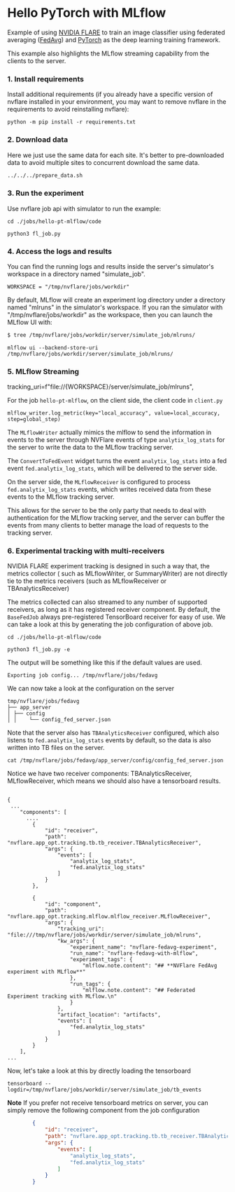 # Hello PyTorch with MLflow

Example of using [NVIDIA FLARE](https://nvflare.readthedocs.io/en/main/index.html) to train an image classifier
using federated averaging ([FedAvg](https://arxiv.org/abs/1602.05629)) and [PyTorch](https://pytorch.org/)
as the deep learning training framework.

This example also highlights the MLflow streaming capability from the clients to the server.

### 1. Install requirements

Install additional requirements (if you already have a specific version of nvflare installed in your environment, you may want to remove nvflare in the requirements to avoid reinstalling nvflare):

```
python -m pip install -r requirements.txt
```
### 2. Download data
Here we just use the same data for each site. It's better to pre-downloaded data to avoid multiple sites to concurrent download the same data.

```bash
../../../prepare_data.sh
```


### 3. Run the experiment

Use nvflare job api with simulator to run the example:

```
cd ./jobs/hello-pt-mlflow/code

python3 fl_job.py
```

### 4. Access the logs and results

You can find the running logs and results inside the server's simulator's workspace in a directory named "simulate_job".

```WORKSPACE = "/tmp/nvflare/jobs/workdir"```

By default, MLflow will create an experiment log directory under a directory named "mlruns" in the simulator's workspace. 
If you ran the simulator with "/tmp/nvflare/jobs/workdir" as the workspace, then you can launch the MLflow UI with:

```bash
$ tree /tmp/nvflare/jobs/workdir/server/simulate_job/mlruns/
```

```
mlflow ui --backend-store-uri /tmp/nvflare/jobs/workdir/server/simulate_job/mlruns/
```

### 5. MLflow Streaming

tracking_uri=f"file://{WORKSPACE}/server/simulate_job/mlruns",

For the job `hello-pt-mlflow`, on the client side, the client code in `client.py`

```
mlflow_writer.log_metric(key="local_accuracy", value=local_accuracy, step=global_step)
```

The `MLflowWriter` actually mimics the mlflow to send the information in events to the server through NVFlare events
of type `analytix_log_stats` for the server to write the data to the MLflow tracking server.

The `ConvertToFedEvent` widget turns the event `analytix_log_stats` into a fed event `fed.analytix_log_stats`,
which will be delivered to the server side.

On the server side, the `MLflowReceiver` is configured to process `fed.analytix_log_stats` events,
which writes received data from these events to the MLflow tracking server.

This allows for the server to be the only party that needs to deal with authentication for the MLflow tracking server, and the server
can buffer the events from many clients to better manage the load of requests to the tracking server.


### 6. Experimental tracking with multi-receivers

NVIDIA FLARE experiment tracking is designed in such a way that, the metrics collector ( such as MLflowWriter, or SummaryWriter) are not directly tie to the metrics receivers (such as MLflowReceiver or TBAnalyticsReceiver)

The metrics collected can also streamed to any number of supported receivers, as long as it has registered receiver component.  By default, the ```BaseFedJob``` always pre-registered TensorBoard receiver for easy of use.  We can take a look at this by generating the job configuration of above job.  


```
cd ./jobs/hello-pt-mlflow/code

python3 fl_job.py -e 
```
The output will be something like this if the default values are used. 

```Exporting job config... /tmp/nvflare/jobs/fedavg```


We can now take a look at the configuration on the server

```
tmp/nvflare/jobs/fedavg
├── app_server
│ ├── config
│ │    └── config_fed_server.json

```



Note that the server also has `TBAnalyticsReceiver` configured, which also listens to `fed.analytix_log_stats` events by default, so the data is also written into TB files on the server.

```
cat /tmp/nvflare/jobs/fedavg/app_server/config/config_fed_server.json 

```
Notice we have two receiver components: TBAnalyticsReceiver, MLflowReceiver, which means we should also have a tensorboard results. 

```

{
 ...
    "components": [
      ....
        {
            "id": "receiver",
            "path": "nvflare.app_opt.tracking.tb.tb_receiver.TBAnalyticsReceiver",
            "args": {
                "events": [
                    "analytix_log_stats",
                    "fed.analytix_log_stats"
                ]
            }
        },
       
        {
            "id": "component",
            "path": "nvflare.app_opt.tracking.mlflow.mlflow_receiver.MLflowReceiver",
            "args": {
                "tracking_uri": "file:///tmp/nvflare/jobs/workdir/server/simulate_job/mlruns",
                "kw_args": {
                    "experiment_name": "nvflare-fedavg-experiment",
                    "run_name": "nvflare-fedavg-with-mlflow",
                    "experiment_tags": {
                        "mlflow.note.content": "## **NVFlare FedAvg experiment with MLflow**"
                    },
                    "run_tags": {
                        "mlflow.note.content": "## Federated Experiment tracking with MLflow.\n"
                    }
                },
                "artifact_location": "artifacts",
                "events": [
                    "fed.analytix_log_stats"
                ]
            }
        }
    ],
...

```

Now, let's take a look at this by directly loading the tensorboard
 
```
tensorboard --logdir=/tmp/nvflare/jobs/workdir/server/simulate_job/tb_events
```

**Note**
If you prefer not receive tensorboard metrics on server, you can simply remove the following 
component from the job configuration  
```json
        {
            "id": "receiver",
            "path": "nvflare.app_opt.tracking.tb.tb_receiver.TBAnalyticsReceiver",
            "args": {
                "events": [
                    "analytix_log_stats",
                    "fed.analytix_log_stats"
                ]
            }
        }
       
```

